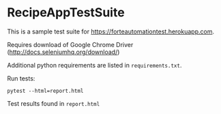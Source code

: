 # RecipeAppTestSuite

This is a sample test suite for https://forteautomationtest.herokuapp.com.

Requires download of Google Chrome Driver (http://docs.seleniumhq.org/download/)

Additional python requirements are listed in `requirements.txt`. 

Run tests:

	pytest --html=report.html
	
Test results found in `report.html`
